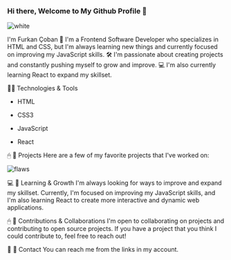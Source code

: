 ### Hi there, Welcome to My Github Profile 👋
![white](https://user-images.githubusercontent.com/129904143/233822196-e8b5a44e-0963-49c9-88a8-353185a3d43a.gif)

I'm Furkan Çoban 👋 I'm a Frontend Software Developer who specializes in HTML and CSS, but I'm always learning new things and currently focused on improving my JavaScript skills. 
 🛠 I'm passionate about creating projects and constantly pushing myself to grow and improve. 💻 I'm also currently learning React to expand my skillset.

🔎📌 Technologies & Tools

- HTML

- CSS3

- JavaScript

- React

🖱 📌 Projects
Here are a few of my favorite projects that I've worked on:

![flaws](https://user-images.githubusercontent.com/129904143/233822166-6e98f16d-bb7e-4122-a49d-0766b8d3c38d.gif)

💻 📌 Learning & Growth
I'm always looking for ways to improve and expand my skillset. Currently, I'm focused on improving my JavaScript skills, and I'm also learning React to create more interactive and dynamic web applications.

🖱 📌 Contributions & Collaborations
I'm open to collaborating on projects and contributing to open source projects. If you have a project that you think I could contribute to, feel free to reach out!

📱 📌 Contact
You can reach me from the links in my account.
